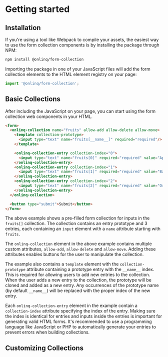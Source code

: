 # Getting started

## Installation

If you're using a tool like Webpack to compile your assets, the easiest
way to use the form collection components is by installing the package through
NPM:

```bash
npm install @onlinq/form-collection
```

Importing the package in one of your JavaScript files will add the form
collection elements to the HTML element registry on your page:

```javascript
import '@onlinq/form-collection';
```

## Basic Collections

After including the JavaScript on your page, you can start using the form
collection web components in your HTML.

```html
<form>
  <onlinq-collection name="fruits" allow-add allow-delete allow-move>
    <template collection-prototype>
      <input type="text" name="fruits[__name__]" required="required"/>
    </template>

    <onlinq-collection-entry collection-index="0">
      <input type="text" name="fruits[0]" required="required" value="Apple"/>
    </onlinq-collection-entry>
    <onlinq-collection-entry collection-index="1">
      <input type="text" name="fruits[1]" required="required" value="Banana"/>
    </onlinq-collection-entry>
    <onlinq-collection-entry collection-index="2">
      <input type="text" name="fruits[2]" required="required" value="Orange"/>
    </onlinq-collection-entry>
  </onlinq-collection>

  <button type="submit">Submit</button>
</form>
```

The above example shows a pre-filled form collection for inputs in the `fruits[]`
collection. The collection contains an entry prototype and 3 entries, each
containing an `input` element with a `name` attribute starting with `fruits`.

The `onlinq-collection` element in the above example contains multiple custom
attributes, `allow-add`, `allow-delete` and `allow-move`. Adding these
attributes enables buttons for the user to manipulate the collection.

The example also contains a `template` element with the `collection-prototype`
attribute containing a prototype entry with the `__name__` index. This is
required for allowing users to add new entries to the collection. When the user
adds a new entry to the collection, the prototype will be cloned and added as a
new entry. Any occurrences of the prototype name (by default `__name__`) will
be replaced with the proper index of the new entry.

Each `onlinq-collection-entry` element in the example contain a `collection-index`
attribute specifying the index of the entry. Making sure the index is identical
for entries and inputs inside the entries is important for generating valid HTML
forms. It's recommended to use a programming language like JavaScript or PHP to
automatically generate your entries to prevent errors when building collections.

## Customizing Collections
